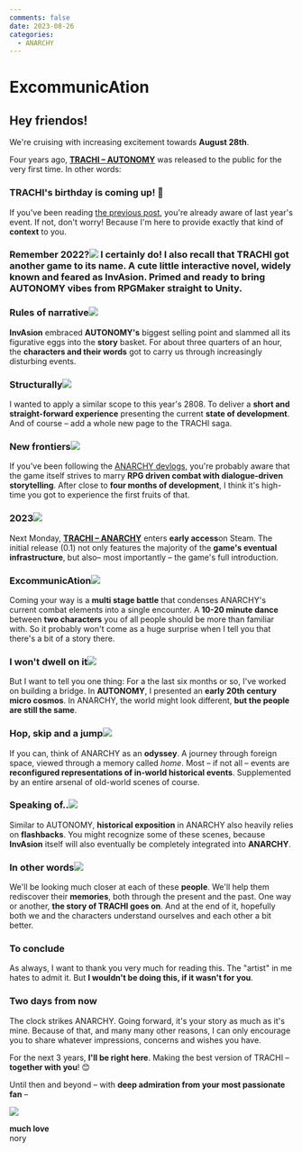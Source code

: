 ```yaml
---
comments: false
date: 2023-08-26
categories:
  - ANARCHY
---
```


# ExcommunicAtion

## Hey friendos!

We're cruising with increasing excitement towards **August 28th**.

Four years ago, **[TRACHI – AUTONOMY](https://store.steampowered.com/app/1811440/TRACHI__AUTONOMY/)** was released to the public for the very first time. In other words:

### TRACHI's birthday is coming up! 🥳
 If you've been reading [the previous post](https://store.steampowered.com/news/app/2169000/view/6741373241922724912?l=english), you're already aware of last year's event. If not, don't worry! Because I'm here to provide exactly that kind of **context** to you.

### Remember 2022?![](../../../../../assets/blog/images/steam/2023/414c44cedc2f90ff8b935170eabf5cc6015eb3df.png) I certainly do! I also recall that TRACHI got another game to its name. A cute little **interactive novel**, widely known and feared as **InvAsion**. Primed and ready to bring AUTONOMY vibes from RPGMaker straight to Unity.

### Rules of narrative![](../../../../../assets/blog/images/steam/2023/8fe60c994ea362718402019be95f242fd1108392.png)
**InvAsion** embraced **AUTONOMY's** biggest selling point and slammed all its figurative eggs into the **story** basket. For about three quarters of an hour, the **characters and their words** got to carry us through increasingly disturbing events.

### Structurally![](../../../../../assets/blog/images/steam/2023/da8dd135ae506f994c1f8b08b59aa0615eca792e.jpg)
I wanted to apply a similar scope to this year's 2808. To deliver a **short and straight-forward experience** presenting the current **state of development**. And of course – add a whole new page to the TRACHI saga.

### New frontiers![](../../../../../assets/blog/images/steam/2023/41a056838a27a68efa8c5256f328256aa77a7ab7.png)
If you've been following the [ANARCHY devlogs](https://www.youtube.com/playlist?list=PLA2lQHRVfM3ad227SUAKALMUJXTbPVcmB), you're probably aware that the game itself strives to marry **RPG driven combat with dialogue-driven storytelling**. After close to **four months of development**, I think it's high-time you got to experience the first fruits of that.

### 2023![](../../../../../assets/blog/images/steam/2023/bd27e3ae048f76971ca8702c1a8a64fb6905d79a.png)
Next Monday, **[TRACHI – ANARCHY](https://store.steampowered.com/app/2169000/TRACHI__ANARCHY/)** enters **early access**on Steam. The initial release (0.1) not only features the majority of the **game's eventual infrastructure**, but also– most importantly – the game's full introduction.

### ExcommunicAtion![](../../../../../assets/blog/images/steam/2023/16547a47e2ce6f0caab75107b8d1e10793a566ab.png)
Coming your way is a **multi stage battle** that condenses ANARCHY's current combat elements into a single encounter. A **10-20 minute dance** between **two characters** you of all people should be more than familiar with. So it probably won't come as a huge surprise when I tell you that there's a bit of a story there.

### I won't dwell on it![](../../../../../assets/blog/images/steam/2023/56ed33610c2487215a6bcbd1037560ef43908130.png)
But I want to tell you one thing: For a the last six months or so, I've worked on building a bridge. In **AUTONOMY**, I presented an **early 20th century micro cosmos**. In ANARCHY, the world might look different, **but the people are still the same**.

### Hop, skip and a jump![](../../../../../assets/blog/images/steam/2023/96629d4d8c2554962190aeb60f616d0e1522d1cc.png)
If you can, think of ANARCHY as an **odyssey**. A journey through foreign space, viewed through a memory called *home*. Most – if not all – events are **reconfigured representations of in-world historical events**. Supplemented by an entire arsenal of old-world scenes of course.

### Speaking of..![](../../../../../assets/blog/images/steam/2023/2549de0201ccb25a00155063bdc68877c424b27a.png)
Similar to AUTONOMY, **historical exposition** in ANARCHY also heavily relies on **flashbacks**. You might recognize some of these scenes, because **InvAsion** itself will also eventually be completely integrated into **ANARCHY**.

### In other words![](../../../../../assets/blog/images/steam/2023/3fb29277e70712b0b39d7e428cec6a6220110ce3.png)
We'll be looking much closer at each of these **people**. We'll help them rediscover their **memories**, both through the present and the past. One way or another, **the story of TRACHI goes on**. And at the end of it, hopefully both we and the characters understand ourselves and each other a bit better.

### To conclude
As always, I want to thank you very much for reading this. The "artist" in me hates to admit it. But **I wouldn't be doing this, if it wasn't for you**.

### Two days from now
The clock strikes ANARCHY. Going forward, it's your story as much as it's mine. Because of that, and many many other reasons, I can only encourage you to share whatever impressions, concerns and wishes you have.

For the next 3 years, **I'll be right here**. Making the best version of TRACHI – **together with you**! 😊

Until then and beyond – with **deep admiration from your most passionate fan** –

![](../../../../../assets/blog/images/steam/2023/6571e10a55474c18413bf39c1d4681d2c97d1feb.png)

**much love**  
nory
